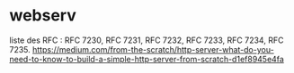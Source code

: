 # webserv

liste des  RFC : RFC 7230, RFC 7231, RFC 7232, RFC 7233, RFC 7234, RFC 7235.
https://medium.com/from-the-scratch/http-server-what-do-you-need-to-know-to-build-a-simple-http-server-from-scratch-d1ef8945e4fa
